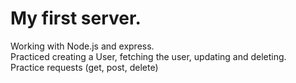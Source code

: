 # My first server. 
Working with Node.js and express.
<br/>
Practiced creating a User, fetching the user, updating and deleting. 
<br/>
Practice requests (get, post, delete)
